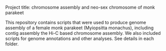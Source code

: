 Project title:
chromosome assembly and neo-sex chromosome of monk parakeet

This repository contains scripts that were used to produce genome assembly of a female monk parakeet (Myiopsitta monachus), including contig assembly the Hi-C based chromosome assembly. We also included scripts for genome annotations and other analyses. See details in each folder. 
